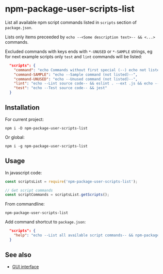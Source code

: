 # npm-package-user-scripts-list

List all available npm script commands listed in `scripts` section of
`package.json`.

Lists only items preceeded by `echo --<Some description text>-- && <...>`
commands.

Excluded commands with keys ends with `*-UNUSED` or `*-SAMPLE` strings, eg for
next example scripts only `test` and `lint` commands will be listed:

```json
  "scripts": {
    "command": "echo Commands without first special (--) echo not listed",
    "command-SAMPLE": "echo --Sample command (not listed)--",
    "command-UNUSED": "echo --Unused command (not listed)--",
    "lint": "echo --Lint source code-- && eslint . --ext .js && echo --No JS problems found--",
    "test": "echo --Test source code-- && jest"
  }
```

## Installation

For current project:

```shell
npm i -D npm-package-user-scripts-list
```
Or global:
```shell
npm i -g npm-package-user-scripts-list
```

## Usage

In javascript code:

```js
const scriptsList = require('npm-package-user-scripts-list');

// Get script commands
const scriptCommands = scriptsList.getScripts();
```

From commandline:
```shell
npm-package-user-scripts-list
```

Add command shortcut to `package.json`:
```json
  "scripts": {
    "help": "echo --List all available script commands-- && npm-package-user-scripts-list"
  }
```

## See also

- [GUI interface](https://github.com/lilliputten/npm-package-user-scripts-gui)
